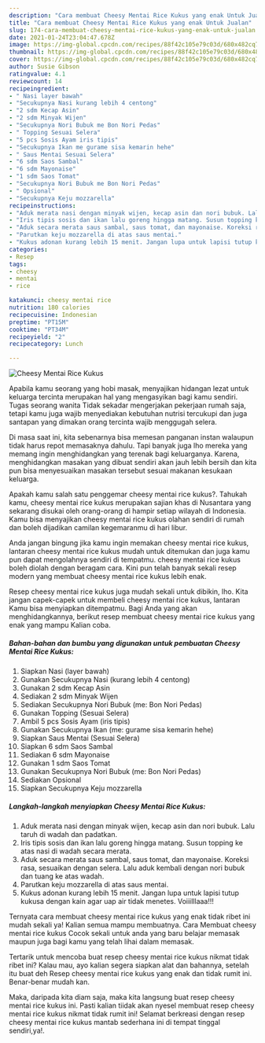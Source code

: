 ```yaml
---
description: "Cara membuat Cheesy Mentai Rice Kukus yang enak Untuk Jualan"
title: "Cara membuat Cheesy Mentai Rice Kukus yang enak Untuk Jualan"
slug: 174-cara-membuat-cheesy-mentai-rice-kukus-yang-enak-untuk-jualan
date: 2021-01-24T23:04:47.678Z
image: https://img-global.cpcdn.com/recipes/88f42c105e79c03d/680x482cq70/cheesy-mentai-rice-kukus-foto-resep-utama.jpg
thumbnail: https://img-global.cpcdn.com/recipes/88f42c105e79c03d/680x482cq70/cheesy-mentai-rice-kukus-foto-resep-utama.jpg
cover: https://img-global.cpcdn.com/recipes/88f42c105e79c03d/680x482cq70/cheesy-mentai-rice-kukus-foto-resep-utama.jpg
author: Susie Gibson
ratingvalue: 4.1
reviewcount: 14
recipeingredient:
- " Nasi layer bawah"
- "Secukupnya Nasi kurang lebih 4 centong"
- "2 sdm Kecap Asin"
- "2 sdm Minyak Wijen"
- "Secukupnya Nori Bubuk me Bon Nori Pedas"
- " Topping Sesuai Selera"
- "5 pcs Sosis Ayam iris tipis"
- "Secukupnya Ikan me gurame sisa kemarin hehe"
- " Saus Mentai Sesuai Selera"
- "6 sdm Saos Sambal"
- "6 sdm Mayonaise"
- "1 sdm Saos Tomat"
- "Secukupnya Nori Bubuk me Bon Nori Pedas"
- " Opsional"
- "Secukupnya Keju mozzarella"
recipeinstructions:
- "Aduk merata nasi dengan minyak wijen, kecap asin dan nori bubuk. Lalu taruh di wadah dan padatkan."
- "Iris tipis sosis dan ikan lalu goreng hingga matang. Susun topping ke atas nasi di wadah secara merata."
- "Aduk secara merata saus sambal, saus tomat, dan mayonaise. Koreksi rasa, sesuaikan dengan selera. Lalu aduk kembali dengan nori bubuk dan tuang ke atas wadah."
- "Parutkan keju mozzarella di atas saus mentai."
- "Kukus adonan kurang lebih 15 menit. Jangan lupa untuk lapisi tutup kukusa dengan kain agar uap air tidak menetes. Voiiilllaaa!!!"
categories:
- Resep
tags:
- cheesy
- mentai
- rice

katakunci: cheesy mentai rice 
nutrition: 180 calories
recipecuisine: Indonesian
preptime: "PT15M"
cooktime: "PT34M"
recipeyield: "2"
recipecategory: Lunch

---
```



![Cheesy Mentai Rice Kukus](https://img-global.cpcdn.com/recipes/88f42c105e79c03d/680x482cq70/cheesy-mentai-rice-kukus-foto-resep-utama.jpg)

Apabila kamu seorang yang hobi masak, menyajikan hidangan lezat untuk keluarga tercinta merupakan hal yang mengasyikan bagi kamu sendiri. Tugas seorang  wanita Tidak sekadar mengerjakan pekerjaan rumah saja, tetapi kamu juga wajib menyediakan kebutuhan nutrisi tercukupi dan juga santapan yang dimakan orang tercinta wajib menggugah selera.

Di masa  saat ini, kita sebenarnya bisa memesan panganan instan walaupun tidak harus repot memasaknya dahulu. Tapi banyak juga lho mereka yang memang ingin menghidangkan yang terenak bagi keluarganya. Karena, menghidangkan masakan yang dibuat sendiri akan jauh lebih bersih dan kita pun bisa menyesuaikan masakan tersebut sesuai makanan kesukaan keluarga. 



Apakah kamu salah satu penggemar cheesy mentai rice kukus?. Tahukah kamu, cheesy mentai rice kukus merupakan sajian khas di Nusantara yang sekarang disukai oleh orang-orang di hampir setiap wilayah di Indonesia. Kamu bisa menyajikan cheesy mentai rice kukus olahan sendiri di rumah dan boleh dijadikan camilan kegemaranmu di hari libur.

Anda jangan bingung jika kamu ingin memakan cheesy mentai rice kukus, lantaran cheesy mentai rice kukus mudah untuk ditemukan dan juga kamu pun dapat mengolahnya sendiri di tempatmu. cheesy mentai rice kukus boleh diolah dengan beragam cara. Kini pun telah banyak sekali resep modern yang membuat cheesy mentai rice kukus lebih enak.

Resep cheesy mentai rice kukus juga mudah sekali untuk dibikin, lho. Kita jangan capek-capek untuk membeli cheesy mentai rice kukus, lantaran Kamu bisa menyiapkan ditempatmu. Bagi Anda yang akan menghidangkannya, berikut resep membuat cheesy mentai rice kukus yang enak yang mampu Kalian coba.

<!--inarticleads1-->

##### Bahan-bahan dan bumbu yang digunakan untuk pembuatan Cheesy Mentai Rice Kukus:

1. Siapkan  Nasi (layer bawah)
1. Gunakan Secukupnya Nasi (kurang lebih 4 centong)
1. Gunakan 2 sdm Kecap Asin
1. Sediakan 2 sdm Minyak Wijen
1. Sediakan Secukupnya Nori Bubuk (me: Bon Nori Pedas)
1. Gunakan  Topping (Sesuai Selera)
1. Ambil 5 pcs Sosis Ayam (iris tipis)
1. Gunakan Secukupnya Ikan (me: gurame sisa kemarin hehe)
1. Siapkan  Saus Mentai (Sesuai Selera)
1. Siapkan 6 sdm Saos Sambal
1. Sediakan 6 sdm Mayonaise
1. Gunakan 1 sdm Saos Tomat
1. Gunakan Secukupnya Nori Bubuk (me: Bon Nori Pedas)
1. Sediakan  Opsional
1. Siapkan Secukupnya Keju mozzarella




<!--inarticleads2-->

##### Langkah-langkah menyiapkan Cheesy Mentai Rice Kukus:

1. Aduk merata nasi dengan minyak wijen, kecap asin dan nori bubuk. Lalu taruh di wadah dan padatkan.
1. Iris tipis sosis dan ikan lalu goreng hingga matang. Susun topping ke atas nasi di wadah secara merata.
1. Aduk secara merata saus sambal, saus tomat, dan mayonaise. Koreksi rasa, sesuaikan dengan selera. Lalu aduk kembali dengan nori bubuk dan tuang ke atas wadah.
1. Parutkan keju mozzarella di atas saus mentai.
1. Kukus adonan kurang lebih 15 menit. Jangan lupa untuk lapisi tutup kukusa dengan kain agar uap air tidak menetes. Voiiilllaaa!!!




Ternyata cara membuat cheesy mentai rice kukus yang enak tidak ribet ini mudah sekali ya! Kalian semua mampu membuatnya. Cara Membuat cheesy mentai rice kukus Cocok sekali untuk anda yang baru belajar memasak maupun juga bagi kamu yang telah lihai dalam memasak.

Tertarik untuk mencoba buat resep cheesy mentai rice kukus nikmat tidak ribet ini? Kalau mau, ayo kalian segera siapkan alat dan bahannya, setelah itu buat deh Resep cheesy mentai rice kukus yang enak dan tidak rumit ini. Benar-benar mudah kan. 

Maka, daripada kita diam saja, maka kita langsung buat resep cheesy mentai rice kukus ini. Pasti kalian tiidak akan nyesel membuat resep cheesy mentai rice kukus nikmat tidak rumit ini! Selamat berkreasi dengan resep cheesy mentai rice kukus mantab sederhana ini di tempat tinggal sendiri,ya!.

